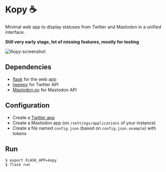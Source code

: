 # Kopy ☕

Minimal web app to display statuses from Twitter and Mastodon in a unified
interface.

**Still very early stage, lot of missing features, mostly for testing**

![Kopy-screenshot](https://www.odoo.com/r/3mI)

## Dependencies

- [flask](http://flask.pocoo.org/) for the web app
- [tweepy](http://tweepy.org/) for Twitter API
- [Mastodon.py](https://github.com/halcy/Mastodon.py) for Mastodon API

## Configuration

- Create a [Twitter app](https://developer.twitter.com/en/apps)
- Create a Mastodon app (on `/settings/applications` of your instance)
- Create a file named `config.json` (based on `config.json.example`) with tokens

## Run

```
$ export FLASK_APP=kopy
$ flask run
```
